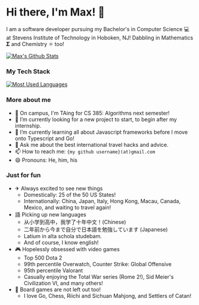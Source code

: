 # Hi there, I'm Max! 👋
I am a software developer pursuing my Bachelor's in Computer Science 💻 at Stevens Institute of Technology in Hoboken, NJ!
Dabbling in Mathematics 𝚺 and Chemistry ⚛ too!

[![Max's Github Stats](https://github-readme-stats.vercel.app/api?username=smax253&count_private=true)](https://github.com/smax253)

### My Tech Stack
[![Most Used Languages](https://github-readme-stats.vercel.app/api/top-langs/?username=smax253&layout=compact)](https://github.com/smax253)

### More about me
- 🎒 On campus, I'm TAing for CS 385: Algorithms next semester!
- 🔭 I’m currently looking for a new project to start, to begin after my internship.
- 🌱 I’m currently learning all about Javascript frameworks before I move onto Typescript and Go!
- 💬 Ask me about the best international travel hacks and advice.
- 📫 How to reach me: `{my github username}(at)gmail.com`
- 😄 Pronouns: He, him, his

### Just for fun
- ✈ Always excited to see new things
    - Domestically: 25 of the 50 US States!
    - Internationally: China, Japan, Italy, Hong Kong, Macau, Canada, Mexico, and waiting to travel again!
- 語 Picking up new languages
    - 从小学到高中，我学了十年中文！(Chinese)
    - 二年前から今まで自分で日本語を勉強しています (Japanese)
    - Latium in alta schola studebam.
    - And of course, I know english!
- 🎮 Hopelessly obsessed with video games
    - Top 500 Dota 2
    - 99th percentile Overwatch, Counter Strike: Global Offensive 
    - 95th percentile Valorant
    - Casually enjoying the Total War series (Rome 2!), Sid Meier's Civilization VI, and many others!
- 🎲 Board games are not left out too!
    - I love Go, Chess, Riichi and Sichuan Mahjong, and Settlers of Catan!
